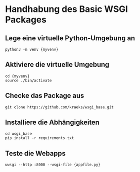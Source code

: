 # Handhabung des Basic WSGI Packages

## Lege eine virtuelle Python-Umgebung an

```
python3 -m venv {myvenv}
```

## Aktiviere die virtuelle Umgebung

```
cd {myvenv}
source ./bin/activate
```

## Checke das Package aus

```
git clone https://github.com/kraeks/wsgi_base.git
```

## Installiere die Abhängigkeiten

```
cd wsgi_base
pip install -r requirements.txt
```

## Teste die Webapps

```
uwsgi --http :8000 --wsgi-file {appfile.py}
```
